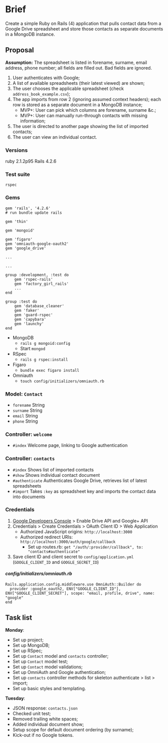 # Brief

Create a simple Ruby on Rails (4) application that pulls contact data from a Google Drive spreadsheet and store those contacts as separate documents in a MongoDB instance.

## Proposal

__Assumption:__ The spreadsheet is listed in forename, surname, email address, phone number; all fields are filled out. Bad fields are ignored.

1. User authenticates with Google;
2. A list of available spreadsheets (their latest viewed) are shown;
3. The user chooses the applicable spreadsheet (check `address_book_example.csv`);
4. The app imports from row 2 (ignoring assumed context headers); each row is stored as a separate document in a MongoDB instance;
    * MVP+: User can pick which columns are forename, surname &c.;
    * MVP+: User can manually run-through contacts with missing information;
5. The user is directed to another page showing the list of imported contacts;
6. The user can view an individual contact.

### Versions

ruby 2.1.2p95
Rails 4.2.6

### Test suite

    rspec 

### Gems

    gem 'rails', '4.2.6'
    # run bundle update rails
    
    gem 'thin'
    
    gem 'mongoid'
    
    gem 'figaro'
    gem 'omniauth-google-oauth2'
    gem 'google_drive'

    ...
    
    ...
    
    group :development, :test do 
        gem 'rspec-rails'
        gem 'factory_girl_rails'
        ...
    end
    
    group :test do
        gem 'database_cleaner'
        gem 'faker'
        gem 'guard-rspec'
        gem 'capybara'
        gem 'launchy'
    end

* MongoDB
    * `rails g mongoid:config`  
    * Start `mongod`
* RSpec
    * `rails g rspec:install`
* Figaro
    * `bundle exec figaro install`
* Omniauth
    * `touch config/initializers/omniauth.rb`

### Model: `Contact`

* `forename` String
* `surname` String
* `email` String
* `phone` String

### Controller: `welcome`

* `#index` Welcome page, linking to Google authentication

### Controller: `contacts`

* `#index` Shows list of imported contacts
* `#show` Shows individual contact document
* `#authenticate` Authenticates Google Drive, retrieves list of latest spreadsheets
* `#import` Takes `:key` as spreadsheet key and imports the contact data into documents

### Credentials

1. [Google Developers Console](https://console.developers.google.com/) > Enable Drive API and Google+ API
2. Credentials > Create Credentials > OAuth Client ID > Web Application
    * Authorized JavaScript origins: `http://localhost:3000`
    * Authorized redirect URIs: `http://localhost:3000/auth/google/callback`
        * Set up routes.rb: `get "/auth/:provider/callback", to: "contacts#authenticate"`
3. Save client ID and client secret to `config/application.yml` (`GOOGLE_CLIENT_ID` and `GOOGLE_SECRET_ID`)

#### _config/initializers/omniauth.rb_

    Rails.application.config.middleware.use OmniAuth::Builder do 
      provider :google_oauth2, ENV["GOOGLE_CLIENT_ID"], ENV["GOOGLE_CLIENT_SECRET"], scope: "email, profile, drive", name: "google"
    end


## Task list

__Monday__: 

* Set up project;
* Set up MongoDB;
* Set up RSpec;
* Set up `Contact` model and `contacts` controller;
* Set up `Contact` model test;
* Set up `Contact` model validations;
* Set up OmniAuth and Google authentication;
* Set up `contacts` controller methods for skeleton authenticate > list > import;
* Set up basic styles and templating.

__Tuesday__:

* JSON response: `contacts.json`
* Checked unit test;
* Removed trailing white spaces;
* Added individual document show;
* Setup scope for default document ordering (by surname);
* Kick-out if no Google tokens.
